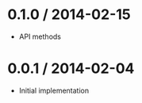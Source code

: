 
0.1.0 / 2014-02-15
==================

  * API methods

0.0.1 / 2014-02-04
==================

  * Initial implementation
